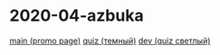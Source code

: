 # 2020-04-azbuka

<a href="https://lia5.github.io/2020-04-azbuka/myapp/index.html">main (promo page)</a>
<a href="https://lia5.github.io/2020-04-azbuka/myapp/quiz.html">quiz (темный)</a>
<a href="https://lia5.github.io/2020-04-azbuka/myapp/dev.html">dev (quiz светлый)</a>